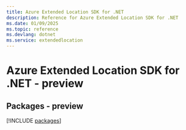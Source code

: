 ```yaml
---
title: Azure Extended Location SDK for .NET
description: Reference for Azure Extended Location SDK for .NET
ms.date: 01/09/2025
ms.topic: reference
ms.devlang: dotnet
ms.service: extendedlocation
---
```

# Azure Extended Location SDK for .NET - preview
## Packages - preview
[!INCLUDE [packages](extended-location-index.md)]